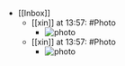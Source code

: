 - [[Inbox]]
    - [[xin]] at 13:57: #Photo
        - ![photo](https://firebasestorage.googleapis.com/v0/b/firescript-577a2.appspot.com/o/imgs%2Fapp%2Fxinyiheng%2FvBgeXdbRB?alt=media&token=3ec68716-0350-43a9-8c2b-a155698508bb)
    - [[xin]] at 13:57: #Photo
        - ![photo](https://firebasestorage.googleapis.com/v0/b/firescript-577a2.appspot.com/o/imgs%2Fapp%2Fxinyiheng%2Fo8L6BxwzR?alt=media&token=c1d7e4b6-1216-435a-b820-d8f88bc2d181)
